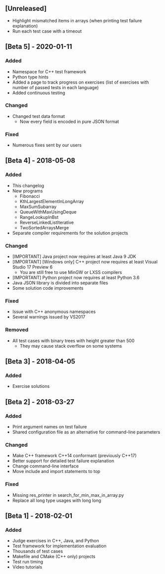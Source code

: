 ## [Unreleased]
  - Highlight mismatched items in arrays (when printing test failure explanation)
  - Run each test case with a timeout
 
 
## [Beta 5] - 2020-01-11

### Added
  - Namespace for C++ test framework
  - Python type hints
  - Added a page to track progress on exercises (list of exercises with number of passed tests in each language)
  - Added continuous testing  

### Changed
  - Changed test data format
    - Now every field is encoded in pure JSON format  

### Fixed
  - Numerous fixes sent by our users
  
 
## [Beta 4] - 2018-05-08

### Added
  - This changelog
  - New programs
    - Fibonacci
    - KthLargestElementInLongArray
    - MaxSumSubarray
    - QueueWithMaxUsingDeque
    - RangeLookupInBst
    - ReverseLinkedListIterative
    - TwoSortedArraysMerge
  - Separate compiler requirements for the solution projects  
  
### Changed
  - [IMPORTANT] Java project now requires at least Java 9 JDK
  - [IMPORTANT] [Windows only] C++ project now requires at least Visual Studio 17 Preview 6 
    - You are still free to use MinGW or LXSS compilers
  - [IMPORTANT] Python project now requires at least Python 3.6
  - Java JSON library is divided into separate files
  - Some solution code improvements
  
### Fixed
  - Issue with C++ anonymous namespaces
  - Several warnings issued by VS2017  
 
### Removed
  - All test cases with binary trees with height greater than 500 
    - They may cause stack overflow on some systems
 
 
## [Beta 3] - 2018-04-05

### Added
  - Exercise solutions


## [Beta 2] - 2018-03-27

### Added
  - Print argument names on test failure
  - Shared configuration file as an alternative for command-line parameters
  
  
### Changed
  - Make C++ framework C++14 conformant (previously C++17)
  - Better support for detailed test failure explanation
  - Change command-line interface
  - Move include and import statements to top
 
 
### Fixed
  - Missing res_printer in search_for_min_max_in_array.py  
  - Replace all long type usages with long long 
  
  
## [Beta 1] - 2018-02-01
### Added
  - Judge exercises in C++, Java, and Python
  - Test framework for implementation evaluation
  - Thousands of test cases
  - Makefile and CMake (C++ only) projects
  - Test run timing
  - Video tutorials
